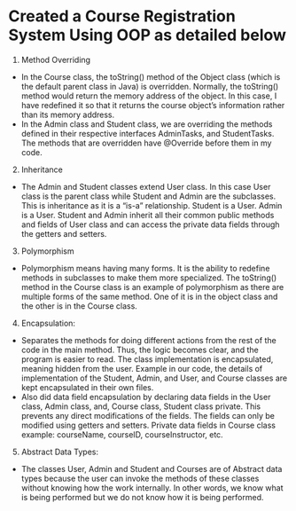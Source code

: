 # Created a Course Registration System Using OOP as detailed below

1. Method Overriding
*	In the Course class, the toString() method of the Object class (which is the default parent class in Java) is overridden. Normally, the toString() method would return the memory address of the object. In this case, I have redefined it so that it returns the course object’s information rather than its memory address.
*	In the Admin class and Student class, we are overriding the methods defined in their respective interfaces AdminTasks, and StudentTasks. The methods that are overridden have @Override before them in my code. 

2. Inheritance 
* The Admin and Student classes extend User class. In this case User class is the parent class while Student and Admin are the subclasses. This is inheritance as it is a “is-a” relationship. Student is a User. Admin is a User. Student and Admin inherit all their common public methods and fields of User class and can access the private data fields through the getters and setters.

3. Polymorphism
* Polymorphism means having many forms. It is the ability to redefine methods in subclasses to make them more specialized. The toString() method in the Course class is an example of polymorphism as there are multiple forms of the same method. One of it is in the object class and the other is in the Course class.

4. Encapsulation: 
* Separates the methods for doing different actions from the rest of the code in the main method. Thus, the logic becomes clear, and the program is easier to read. The class implementation is encapsulated, meaning hidden from the user. Example in our code, the details of implementation of the Student, Admin, and User, and Course classes are kept encapsulated in their own files. 
*	Also did data field encapsulation by declaring data fields in the User class, Admin class, and, Course class, Student class private. This prevents any direct modifications of the fields. The fields can only be modified using getters and setters. Private data fields in Course class example: courseName, courseID, courseInstructor, etc.

5. Abstract Data Types: 
*	The classes User, Admin and Student and Courses are of Abstract data types because the user can invoke the methods of these classes without knowing how the work internally. In other words, we know what is being performed but we do not know how it is being performed.

